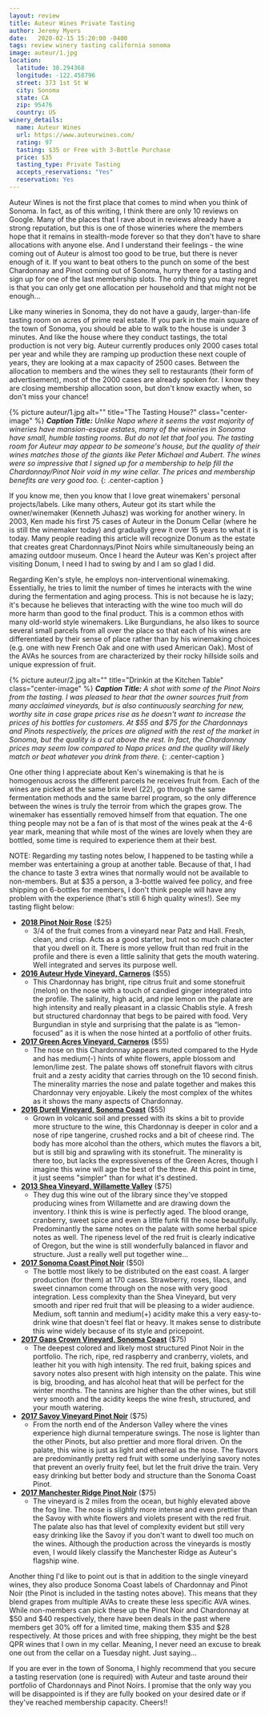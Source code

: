 ```yaml
---
layout: review
title: Auteur Wines Private Tasting
author: Jeremy Myers
date:   2020-02-15 15:20:00 -0400
tags: review winery tasting california sonoma
image: auteur/1.jpg
location:
  latitude: 38.294368
  longitude: -122.458796
  street: 373 1st St W
  city: Sonoma
  state: CA
  zip: 95476
  country: US
winery_details:
  name: Auteur Wines
  url: https://www.auteurwines.com/
  rating: 97
  tasting: $35 or Free with 3-Bottle Purchase
  price: $35
  tasting_type: Private Tasting
  accepts_reservations: "Yes"
  reservation: Yes
---
```

Auteur Wines is not the first place that comes to mind when you think of Sonoma.  In fact, as of this writing, I think there are only 10 reviews on Google.  Many of the places that I rave about in reviews already have a strong reputation, but this is one of those wineries where the members hope that it remains in stealth-mode forever so that they don't have to share allocations with anyone else.  And I understand their feelings - the wine coming out of Auteur is almost too good to be true, but there is never enough of it.  If you want to beat others to the punch on some of the best Chardonnay and Pinot coming out of Sonoma, hurry there for a tasting and sign up for one of the last membership slots.  The only thing you may regret is that you can only get one allocation per household and that might not be enough...

Like many wineries in Sonoma, they do not have a gaudy, larger-than-life tasting room on acres of prime real estate.  If you park in the main square of the town of Sonoma, you should be able to walk to the house is under 3 minutes.  And like the house where they conduct tastings, the total production is not very big.  Auteur currently produces only 2000 cases total per year and while they are ramping up production these next couple of years, they are looking at a max capacity of 2500 cases.  Between the allocation to members and the wines they sell to restaurants (their form of advertisement), most of the 2000 cases are already spoken for.  I know they are closing membership allocation soon, but don't know exactly when, so don't miss your chance!

{% picture auteur/1.jpg alt="" title="The Tasting House?" class="center-image" %}
***Caption Title:*** *Unlike Napa where it seems the vast majority of wineries have mansion-esque estates, many of the wineries in Sonoma have small, humble tasting rooms.  But do not let that fool you.  The tasting room for Auteur may appear to be someone's house, but the quality of their wines matches those of the giants like Peter Michael and Aubert.  The wines were so impressive that I signed up for a membership to help fill the Chardonnay/Pinot Noir void in my wine cellar.  The prices and membership benefits are very good too.*
{: .center-caption }

If you know me, then you know that I love great winemakers' personal projects/labels.  Like many others, Auteur got its start while the owner/winemaker (Kenneth Juhasz) was working for another winery.  In 2003, Ken made his first 75 cases of Auteur in the Donum Cellar (where he is still the winemaker today) and gradually grew it over 15 years to what it is today.  Many people reading this article will recognize Donum as the estate that creates great Chardonnays/Pinot Noirs while simultaneously being an amazing outdoor museum.  Once I heard the Auteur was Ken's project after visiting Donum, I need I had to swing by and I am so glad I did.

Regarding Ken's style, he employs non-interventional winemaking.  Essentially, he tries to limit the number of times he interacts with the wine during the fermentation and aging process.  This is not because he is lazy; it's because he believes that interacting with the wine too much will do more harm than good to the final product.  This is a common ethos with many old-world style winemakers.  Like Burgundians, he also likes to source several small parcels from all over the place so that each of his wines are differentiated by their sense of place rather than by his winemaking choices (e.g. one with new French Oak and one with used American Oak).  Most of the AVAs he sources from are characterized by their rocky hillside soils and unique expression of fruit.

{% picture auteur/2.jpg alt="" title="Drinkin at the Kitchen Table" class="center-image" %}
***Caption Title:*** *A shot with some of the Pinot Noirs from the tasting.  I was pleased to hear that the owner sources fruit from many acclaimed vineyards, but is also continuously searching for new, worthy site in case grape prices rise as he doesn't want to increase the prices of his bottles for customers.  At $55 and $75 for the Chardonnays and Pinots respectively, the prices are aligned with the rest of the market in Sonoma, but the quality is a cut above the rest.  In fact, the Chardonnay prices may seem low compared to Napa prices and the quality will likely match or beat whatever you drink from there.*
{: .center-caption }

One other thing I appreciate about Ken's winemaking is that he is homogenous across the different parcels he receives fruit from.  Each of the wines are picked at the same brix level (22), go through the same fermentation methods and the same barrel program, so the only difference between the wines is truly the terroir from which the grapes grow.  The winemaker has essentially removed himself from that equation.  The one thing people may not be a fan of is that most of the wines peak at the 4-6 year mark, meaning that while most of the wines are lovely when they are bottled, some time is required to experience them at their best.

NOTE: Regarding my tasting notes below, I happened to be tasting while a member was entertaining a group at another table.  Because of that, I had the chance to taste 3 extra wines that normally would not be available to non-members.  But at $35 a person, a 3-bottle waived fee policy, and free shipping on 6-bottles for members, I don't think people will have any problem with the experience (that's still 6 high quality wines!).  See my tasting flight below:

* [**2018 Pinot Noir Rose**](https://www.auteurwines.com/wines/detail?item=2018-ros-of-pinot-noir) ($25)
  * 3/4 of the fruit comes from a vineyard near Patz and Hall.  Fresh, clean, and crisp.  Acts as a good starter, but not so much character that you dwell on it.  There is more yellow fruit than red fruit in the profile and there is even a little salinity that gets the mouth watering.  Well integrated and serves its purpose well.
* [**2016 Auteur Hyde Vineyard, Carneros**](https://www.auteurwines.com/wines/detail?item=2016-hyde-chardonnay) ($55)
  * This Chardonnay has bright, ripe citrus fruit and some stonefruit (melon) on the nose with a touch of candied ginger integrated into the profile.  The salinity, high acid, and ripe lemon on the palate are high intensity and really pleasant in a classic Chablis style.  A fresh but structured chardonnay that begs to be paired with food.  Very Burgundian in style and surprising that the palate is as “lemon-focused” as it is when the nose hinted at a portfolio of other fruits.  
* [**2017 Green Acres Vineyard, Carneros**](https://www.auteurwines.com/wines/detail?item=2017-green-acres-chardonnay) ($55)
  * The nose on this Chardonnay appears muted compared to the Hyde and has medium(-) hints of white flowers, apple blossom and lemon/lime zest.  The palate shows off stonefruit flavors with citrus fruit and a zesty acidity that carries through on the 10 second finish.  The minerality marries the nose and palate together and makes this Chardonnay very enjoyable.  Likely the most complex of the whites as it shows the many aspects of Chardonnay.
* [**2016 Durell Vineyard, Sonoma Coast**](https://www.auteurwines.com/wines/detail?item=2016-durell-chardonnay) ($55)
  * Grown in volcanic soil and pressed with its skins a bit to provide more structure to the wine, this Chardonnay is deeper in color and a nose of ripe tangerine, crushed rocks and a bit of cheese rind.  The body has more alcohol than the others, which mutes the flavors a bit, but is still big and sprawling with its stonefruit.  The minerality is there too, but lacks the expressiveness of the Green Acres, though I imagine this wine will age the best of the three.  At this point in time, it just seems "simpler" than for what it's destined. 
* [**2013 Shea Vineyard, Willamette Valley**](https://www.auteurwines.com/wines/detail?item=2013-shea-pinot-noir) ($75)
  * They dug this wine out of the library since they've stopped producing wines from Willamette and are drawing down the inventory.  I think this is wine is perfectly aged.  The blood orange, cranberry, sweet spice and even a little funk fill the nose beautifully.  Predominantly the same notes on the palate with some herbal spice notes as well.  The ripeness level of the red fruit is clearly indicative of Oregon, but the wine is still wonderfully balanced in flavor and structure.  Just a really well put together wine...
* [**2017 Sonoma Coast Pinot Noir**](https://www.auteurwines.com/wines/detail?item=2017-sonoma-coast-pinot-noir) ($50)
  * The bottle most likely to be distributed on the east coast.  A larger production (for them) at 170 cases.  Strawberry, roses, lilacs, and sweet cinnamon come through on the nose with very good integration.  Less complexity than the Shea Vineyard, but very smooth and riper red fruit that will be pleasing to a wider audience.  Medium, soft tannin and medium(+) acidity make this a very easy-to-drink wine that doesn't feel flat or heavy.  It makes sense to distribute this wine widely because of its style and pricepoint.
* [**2017 Gaps Crown Vineyard, Sonoma Coast**](https://www.auteurwines.com/wines/detail?item=2017-gaps-crown-pinot-noir) ($75)
  * The deepest colored and likely most structured Pinot Noir in the portfolio.  The rich, ripe, red raspberry and cranberry, violets, and leather hit you with high intensity.  The red fruit, baking spices and savory notes also present with high intensity on the palate.  This wine is big, brooding, and has alcohol heat that will be perfect for the winter months.  The tannins are higher than the other wines, but still very smooth and the acidity keeps the wine fresh, structured, and your mouth watering.  
* [**2017 Savoy Vineyard Pinot Noir**](https://www.auteurwines.com/wines/detail?item=2017-savoy-pinot-noir) ($75)
  * From the north end of the Anderson Valley where the vines experience high diurnal temperature swings.  The nose is lighter than the other Pinots, but also prettier and more floral driven.  On the palate, this wine is just as light and ethereal as the nose.  The flavors are predominantly pretty red fruit with some underlying savory notes that prevent an overly fruity feel, but let the fruit drive the train.  Very easy drinking but better body and structure than the Sonoma Coast Pinot.  
* [**2017 Manchester Ridge Pinot Noir**](https://www.auteurwines.com/wines/detail?item=2017-manchester-ridge-pinot-noir) ($75)
  * The vineyard is 2 miles from the ocean, but highly elevated above the fog line.  The nose is slightly more intense and even prettier than the Savoy with white flowers and violets present with the red fruit.  The palate also has that level of complexity evident but still very easy drinking like the Savoy if you don't want to dwell too much on the wines.  Although the production across the vineyards is mostly even, I would likely classify the Manchester Ridge as Auteur's flagship wine.  

Another thing I'd like to point out is that in addition to the single vineyard wines, they also produce Sonoma Coast labels of Chardonnay and Pinot Noir (the Pinot is included in the tasting notes above).  This means that they blend grapes from multiple AVAs to create these less specific AVA wines.  While non-members can pick these up the Pinot Noir and Chardonnay at $50 and $40 respectively, there have been deals in the past where members get 30% off for a limited time, making them $35 and $28 respectively.  At those prices and with free shipping, they might be the best QPR wines that I own in my cellar.  Meaning, I never need an excuse to break one out from the cellar on a Tuesday night.  Just saying...

If you are ever in the town of Sonoma, I highly recommend that you secure a tasting reservation (one is required) with Auteur and taste around their portfolio of Chardonnays and Pinot Noirs.  I promise that the only way you will be disappointed is if they are fully booked on your desired date or if they've reached membership capacity.  Cheers!!
